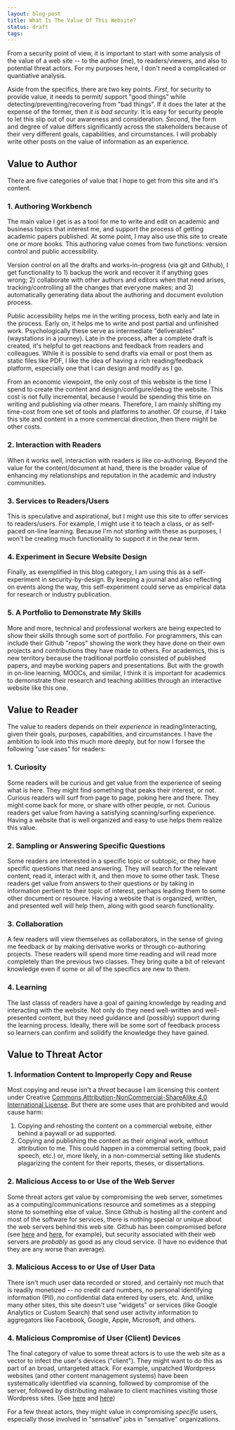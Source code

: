 ```yaml
---
layout: blog-post
title: What Is The Value Of This Website?
status: draft
tags:
---
```


From a security point of view, it is important to start with some analysis of the value of a web site -- to the author (me), to readers/viewers, and also to potential threat actors.  For my purposes here, I don't need a complicated or quantiative analysis.

Aside from the specifics, there are two key points. *First*, for security to provide value, it needs to permit/ support "good things" while detecting/preventing/recovering from "bad things".  If it does the later at the expense of the former, then *it is bad security*.  It is easy for security people to let this slip out of our awareness and consideration.  *Second*, the form and degree of value differs significantly across the stakeholders because of their very different goals, capabilities, and circumstances.  I will probably write other posts on the value of information as an experience.

## Value to Author

There are five categories of value that I hope to get from this site and it's content.

### 1. Authoring Workbench

The main value I get is as a tool for me to write and edit on academic and business topics that interest me, and support the process of getting academic papers published.  At some point, I may also use this site to create one or more books. This authoring value comes from two functions: version control and public accessibility.

Version control on all the drafts and works-in-progress (via git and Github), I get functionality to 1) backup the work and recover it if anything goes wrong; 2) collaborate with other authors and editors when that need arises, tracking/controlling all the changes that everyone makes; and 3) automatically generating data about the authoring and document evolution process.

Public accessibility helps me in the writing process, both early and late in the process.  Early on, it helps me to write and post partial and unfinished work.  Psychologically these serve as intermediate "deliverables" (waystations in a journey).  Late in the process, after a complete draft is created, it's helpful to get reactions and feedback from readers and colleagues.  While it is possible to send drafts via email or post them as static files like PDF, I like the idea of having a rich reading/feedback platform, especially one that I can design and modify as I go. 

From an economic viewpoint, the only cost of this website is the time I spend to create the content and design/configure/debug the website.  This cost is not fully incremental, because I would be spending this time on writing and publishing via other means.  Therefore, I am mainly shifting my time-cost from one set of tools and platforms to another.  Of course, if I take this site and content in a more commercial direction, then there might be other costs.

### 2. Interaction with Readers

When it works well, interaction with readers is like co-authoring.  Beyond the value for the content/document at hand, there is the broader value of enhancing my relationships and reputation in the academic and industry communities.

### 3. Services to Readers/Users

This is speculative and aspirational, but I might use this site to offer services to readers/users. For example, I might use it to teach a class, or as self-paced on-line learning.  Because I'm not *starting* with these as purposes, I won't be creating much functionality to support it in the near term.

### 4. Experiment in Secure Website Design

Finally, as exemplified in this blog category, I am using this as a self-experiment in security-by-design.  By keeping a journal and also reflecting on events along the way, this self-experiment could serve as empirical data for research or industry publication.

### 5. A Portfolio to Demonstrate My Skills

More and more, technical and professional workers are being expected to show their skills through some sort of portfolio. For programmers, this can include their Github "repos" showing the work they have done on their own projects and contributions they have made to others.  For academics, this is new territory because the traditional portfolio consisted of published papers, and maybe working papers and presentations.  But with the growth in on-line learning, MOOCs, and similar, I think it is important for academics to demonstrate their research and teaching abilities through an interactive website like this one.


## Value to Reader

The value to readers depends on their *experience* in reading/interacting, given their goals, purposes, capabilities, and circumstances.  I have the ambition to look into this much more deeply, but for now I forsee the following "use cases" for readers:

### 1. Curiosity

Some readers will be curious and get value from the experience of seeing what is here.  They might find something that peaks their interest, or not.  Curious readers will surf from page to page, poking here and there.  They might come back for more, or share with other people, or not.  Curious readers get value from having a satisfying scanning/surfing experience.  Having a website that is well organized and easy to use helps them realize this value.

### 2. Sampling or Answering Specific Questions

Some readers are interested in a specific topic or subtopic, or they have specific questions that need answering.  They will search for the relevant content, read it, interact with it, and then move to some other task.  These readers get value from answers to their questions or by taking in information pertient to their topic of interest, perhaps leading them to some other document or resource.   Having a website that is organized,  written, and presented well will help them, along with good search functionality.

### 3. Collaboration

A few readers will view themselves as collaborators, in the sense of giving me feedback or by making derivative works or through co-authoring projects.  These readers will spend more time reading and will read more completely than the previous two classes.  They bring quite a bit of relevant knowledge even if some or all of the specifics are new to them.

### 4. Learning

The last classs of readers have a goal of gaining knowledge by reading and interacting with the website. Not only do they need well-written and well-presented content, but they need guidance and (possibly) support during the learning process.  Ideally, there will be some sort of feedback process so learners can confirm and solidify the knowledge they have gained.


## Value to Threat Actor

### 1. Information Content to Improperly Copy and Reuse

Most copying and reuse isn't a *threat* because I am licensing this content under Creative [Commons Attribution-NonCommercial-ShareAlike 4.0 International License](http://creativecommons.org/licenses/by-nc-sa/4.0/). But there are some uses that are prohibited and would cause harm:

1. Copying and rehosting the content on a commercial website, either behind a paywall or ad supported.
2. Copying and publishing the content as their original work, without attribution to me.  This could happen in a commercial setting (book, paid speech, etc.) or, more likely, in a non-commercial setting like students plagarizing the content for their reports, theses, or dissertations.

### 2. Malicious Access to or Use of the Web Server

Some threat actors get value by compromising the web server, sometimes as a computing/communications resource and sometimes as a stepping stone to something else of value.  Since Github is hosting all the content and most of the software for services, there is nothing special or unique about the web servers behind this web site.  Github has been compromised before (see [here](http://thehackernews.com/2016/06/github-password-hack.html) and [here](http://www.pcworld.com/article/2065340/github-bans-weak-passwords-after-bruteforce-attack-results-in-compromised-accounts.html), for example), but security associated with their web servers are *probably* as good as any cloud service. (I have no evidence that they are any worse than average).

### 3. Malicious Access to or Use of User Data

There isn't much user data recorded or stored, and certainly not much that is readily monetized -- no credit card numbers, no personal identifying information (PII), no confidential data entered by users, etc.  And, unlike many other sites, this site doesn't use "widgets" or services (like Google Analytics or Custom Search) that send user activity information to aggregators like Facebook, Google, Apple, Microsoft, and others.

### 4. Malicious Compromise of User (Client) Devices

The final category of value to some threat actors is to use the web site as a vector to infect the user's devices ("client"). They might want to do this as part of an broad, untargeted attack.  For example, unpatched Wordpress websites (and other content management systems) have been systematically identified via scanning, followed by compromise of the server, followed by distributing malware to client machines visiting those Wordpress sites.  (See [here](https://www.wordfence.com/blog/2016/04/hackers-compromised-wordpress-sites/) and [here](https://sucuri.net/website-security/website-hacked-report))

For a few threat actors, they might value in compromising *specific* users, especially those involved in "sensative" jobs in "sensative" organizations.







